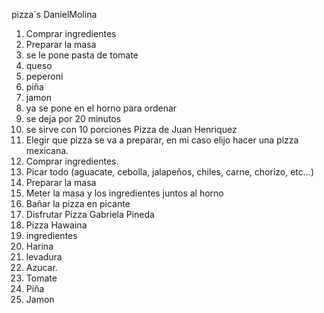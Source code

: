 pizza´s DanielMolina
1. Comprar ingredientes 
2. Preparar la masa 
3. se le pone pasta de tomate 
4. queso 
5. peperoni 
6. piña
7. jamon 
8. ya se pone en el horno para ordenar 
9. se deja por 20 minutos 
10. se sirve con 10 porciones Pizza de Juan Henriquez
1. Elegir que pizza se va a preparar, en mi caso elijo hacer una pizza mexicana.
2. Comprar ingredientes.
3. Picar todo (aguacate, cebolla, jalapeños, chiles, carne, chorizo, etc...)
4. Preparar la masa
5. Meter la masa y los ingredientes juntos al horno
6. Bañar la pizza en picante
7. Disfrutar
Pizza Gabriela Pineda
1. Pizza Hawaina
2. ingredientes
3. Harina
4. levadura
5. Azucar.
6. Tomate
8. Piña
9. Jamon
